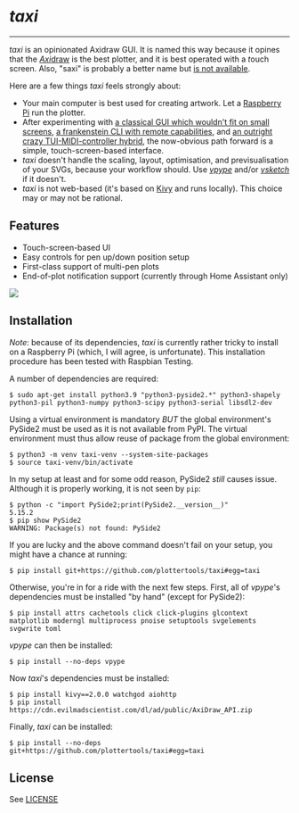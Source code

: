 # *taxi*

---

*taxi* is an opinionated Axidraw GUI. It is named this way because it opines that the [*Axi*draw](https://axidraw.com) is the best plotter, and it is best operated with a *t*ouch screen. Also, "saxi" is probably a better name but [is not available](https://github.com/nornagon/saxi).

Here are a few things *taxi* feels strongly about:
* Your main computer is best used for creating artwork. Let a [Raspberry Pi](https://www.raspberrypi.org) run the plotter.
* After experimenting with [a classical GUI which wouldn't fit on small screens](https://github.com/abey79/axigui), [a frankenstein CLI with remote capabilities](https://github.com/abey79/plottertools/tree/main/raxicli), and [an outright crazy TUI-MIDI-controller hybrid](https://github.com/abey79/plottertools/tree/main/aximix), the now-obvious path forward is a simple, touch-screen-based interface. 
* *taxi* doesn't handle the scaling, layout, optimisation, and previsualisation of your SVGs, because your workflow should. Use [*vpype*](https://github.com/abey79/vpype) and/or [*vsketch*](https://github.com/abey79/vsketch) if it doesn't.
* *taxi* is not web-based (it's based on [Kivy](https://kivy.org/) and runs locally). This choice may or may not be rational.


## Features

* Touch-screen-based UI
* Easy controls for pen up/down position setup
* First-class support of multi-pen plots  
* End-of-plot notification support (currently through Home Assistant only)

![](https://i.imgur.com/s8Yrwld.gif)

## Installation

*Note*: because of its dependencies, *taxi* is currently rather tricky to install on a Raspberry Pi (which, I will agree, is unfortunate). This installation procedure has been tested with Raspbian Testing.

A number of dependencies are required:

```
$ sudo apt-get install python3.9 "python3-pyside2.*" python3-shapely python3-pil python3-numpy python3-scipy python3-serial libsdl2-dev 
```

Using a virtual environment is mandatory *BUT* the global environment's PySide2 must be used as it is not available from PyPI. The virtual environment must thus allow reuse of package from the global environment:

```
$ python3 -m venv taxi-venv --system-site-packages
$ source taxi-venv/bin/activate
```

In my setup at least and for some odd reason, PySide2 *still* causes issue. Although it is properly working, it is not seen by `pip`:

```
$ python -c "import PySide2;print(PySide2.__version__)"
5.15.2
$ pip show PySide2
WARNING: Package(s) not found: PySide2
```

If you are lucky and the above command doesn't fail on your setup, you might have a chance at running:

```
$ pip install git+https://github.com/plottertools/taxi#egg=taxi
```

Otherwise, you're in for a ride with the next few steps. First, all of *vpype*'s dependencies must be installed "by hand" (except for PySide2):

```
$ pip install attrs cachetools click click-plugins glcontext matplotlib moderngl multiprocess pnoise setuptools svgelements svgwrite toml
```

*vpype* can then be installed:

```
$ pip install --no-deps vpype
```

Now *taxi*'s dependencies must be installed:

```
$ pip install kivy==2.0.0 watchgod aiohttp
$ pip install https://cdn.evilmadscientist.com/dl/ad/public/AxiDraw_API.zip
```

Finally, *taxi* can be installed:

```
$ pip install --no-deps git+https://github.com/plottertools/taxi#egg=taxi
```

## License

See [LICENSE](LICENSE)